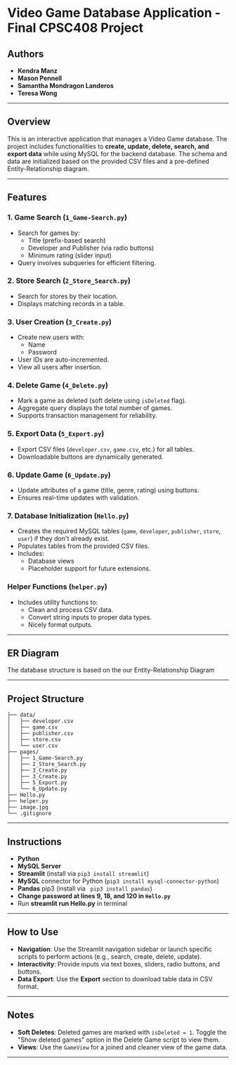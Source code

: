 # Video Game Database Application - Final CPSC408 Project

## Authors

- **Kendra Manz**
- **Mason Pennell**
- **Samantha Mondragon Landeros**
- **Teresa Wong**

---
## Overview
This is an interactive application that manages a Video Game database. The project includes functionalities to **create, update, delete, search, and export data** while using MySQL for the backend database. The schema and data are initialized based on the provided CSV files and a pre-defined Entity-Relationship diagram.

---

## Features

### 1. Game Search (`1_Game-Search.py`)
- Search for games by:
  - Title (prefix-based search)
  - Developer and Publisher (via radio buttons)
  - Minimum rating (slider input)
- Query involves subqueries for efficient filtering.

### 2. Store Search (`2_Store_Search.py`)
- Search for stores by their location.
- Displays matching records in a table.

### 3. User Creation (`3_Create.py`)
- Create new users with:
  - Name
  - Password
- User IDs are auto-incremented.
- View all users after insertion.

### 4. Delete Game (`4_Delete.py`)
- Mark a game as deleted (soft delete using `isDeleted` flag).
- Aggregate query displays the total number of games.
- Supports transaction management for reliability.

### 5. Export Data (`5_Export.py`)
- Export CSV files (`developer.csv`, `game.csv`, etc.) for all tables.
- Downloadable buttons are dynamically generated.

### 6. Update Game (`6_Update.py`)
- Update attributes of a game (title, genre, rating) using buttons.
- Ensures real-time updates with validation.

### 7. Database Initialization (`Hello.py`)
- Creates the required MySQL tables (`game`, `developer`, `publisher`, `store`, `user`) if they don't already exist.
- Populates tables from the provided CSV files.
- Includes:
  - Database views 
  - Placeholder support for future extensions.

### Helper Functions (`helper.py`)
- Includes utility functions to:
  - Clean and process CSV data.
  - Convert string inputs to proper data types.
  - Nicely format outputs.

---

## ER Diagram

The database structure is based on the our Entity-Relationship Diagram

---

## Project Structure

```plaintext
├── data/
│   ├── developer.csv
│   ├── game.csv
│   ├── publisher.csv
│   ├── store.csv
│   └── user.csv
├── pages/
│   ├── 1_Game-Search.py
│   ├── 2_Store_Search.py
│   ├── 3_Create.py
│   ├── 3_Create.py
│   ├── 5_Export.py
│   └── 6_Update.py
├── Hello.py
├── helper.py
├── image.jpg
└── .gitignore
```

---

## Instructions

- **Python**
- **MySQL Server**
- **Streamlit** (install via `pip3 install streamlit`)
- **MySQL** connector for Python (`pip3 install mysql-connector-python`)
- **Pandas** pip3 (install via ` pip3 install pandas`)
- **Change password at lines 9, 18, and 120 in ```Hello.py```**
- Run **streamlit run Hello.py** in terminal

---

## How to Use

- **Navigation**: Use the Streamlit navigation sidebar or launch specific scripts to perform actions (e.g., search, create, delete, update).
- **Interactivity**: Provide inputs via text boxes, sliders, radio buttons, and buttons.
- **Data Export**: Use the **Export** section to download table data in CSV format.

---

## Notes

- **Soft Deletes**: Deleted games are marked with `isDeleted = 1`. Toggle the "Show deleted games" option in the Delete Game script to view them.
- **Views**: Use the `GameView` for a joined and cleaner view of the game data.

---


